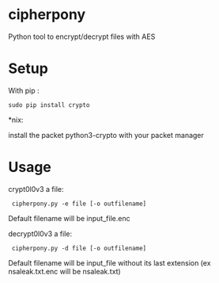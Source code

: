 cipherpony
==========

Python tool to encrypt/decrypt files with AES

Setup
=====
With pip :

```sudo pip install crypto```

*nix:

install the packet python3-crypto with your packet manager


Usage
=====
crypt0l0v3 a file:
```
 cipherpony.py -e file [-o outfilename]  
```
  Default filename will be input_file.enc

decrypt0l0v3 a file:
```
 cipherpony.py -d file [-o outfilename]
 ```
  Default filename will be input_file without its last extension
  (ex nsaleak.txt.enc will be nsaleak.txt)
